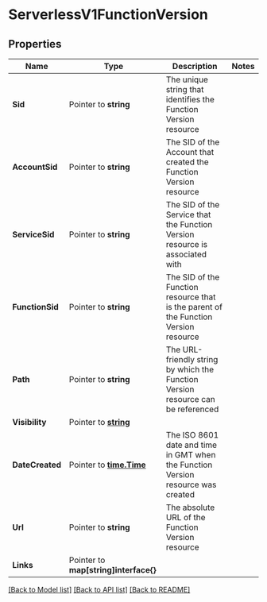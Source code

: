 # ServerlessV1FunctionVersion

## Properties

Name | Type | Description | Notes
------------ | ------------- | ------------- | -------------
**Sid** | Pointer to **string** | The unique string that identifies the Function Version resource |
**AccountSid** | Pointer to **string** | The SID of the Account that created the Function Version resource |
**ServiceSid** | Pointer to **string** | The SID of the Service that the Function Version resource is associated with |
**FunctionSid** | Pointer to **string** | The SID of the Function resource that is the parent of the Function Version resource |
**Path** | Pointer to **string** | The URL-friendly string by which the Function Version resource can be referenced |
**Visibility** | Pointer to [**string**](FunctionVersionEnumVisibility.md) |  |
**DateCreated** | Pointer to [**time.Time**](time.Time.md) | The ISO 8601 date and time in GMT when the Function Version resource was created |
**Url** | Pointer to **string** | The absolute URL of the Function Version resource |
**Links** | Pointer to **map[string]interface{}** |  |

[[Back to Model list]](../README.md#documentation-for-models) [[Back to API list]](../README.md#documentation-for-api-endpoints) [[Back to README]](../README.md)



